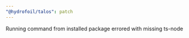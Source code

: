 ```yaml
---
"@hydrofoil/talos": patch
---
```


Running command from installed package errored with missing ts-node
